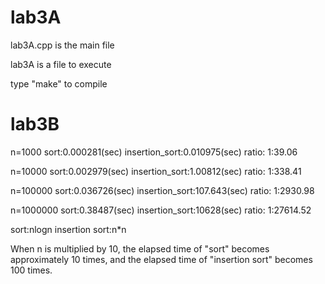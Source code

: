 # lab3A

lab3A.cpp is the main file

lab3A is a file to execute

type "make" to compile

# lab3B

n=1000 		sort:0.000281(sec)  insertion_sort:0.010975(sec)  	ratio: 1:39.06

n=10000 	sort:0.002979(sec)  insertion_sort:1.00812(sec)  	ratio: 1:338.41

n=100000 	sort:0.036726(sec)  insertion_sort:107.643(sec)  	ratio: 1:2930.98

n=1000000	sort:0.38487(sec)   insertion_sort:10628(sec) 		ratio: 1:27614.52

sort:nlogn	insertion sort:n*n

When n is multiplied by 10, the elapsed time of "sort" becomes approximately 10 times,
and the elapsed time of "insertion sort" becomes 100 times.
